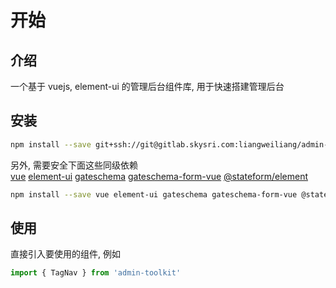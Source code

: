 # 开始  

## 介绍  
一个基于 vuejs, element-ui 的管理后台组件库, 用于快速搭建管理后台  

## 安装  
```bash
npm install --save git+ssh://git@gitlab.skysri.com:liangweiliang/admin-toolkit.git
```

另外, 需要安全下面这些同级依赖  
[vue](https://github.com/vuejs/vue) [element-ui](https://github.com/ElemeFE/element) [gateschema](https://github.com/gateschema/gateschema-js) [gateschema-form-vue](https://github.com/gateschema/gateschema-form-vue)  [@stateform/element](https://github.com/stateform/stateform-element)

```bash  
npm install --save vue element-ui gateschema gateschema-form-vue @stateform/element
```

## 使用  
直接引入要使用的组件, 例如  
```js
import { TagNav } from 'admin-toolkit'  
```

<Comment />